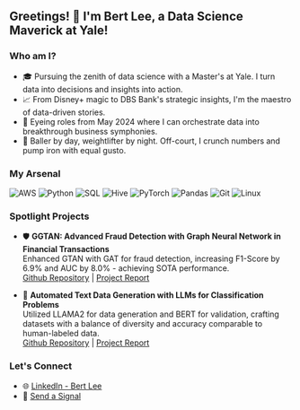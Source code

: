 ## Greetings! 👾 I'm Bert Lee, a Data Science Maverick at Yale!

### Who am I?
* 🎓 Pursuing the zenith of data science with a Master's at Yale. I turn data into decisions and insights into action.
* 📈 From Disney+ magic to DBS Bank's strategic insights, I'm the maestro of data-driven stories.
* 🚀 Eyeing roles from May 2024 where I can orchestrate data into breakthrough business symphonies.
* 🏀 Baller by day, weightlifter by night. Off-court, I crunch numbers and pump iron with equal gusto.

### My Arsenal
![AWS](https://img.shields.io/badge/AWS-232F3E?style=for-the-badge&logo=amazonaws&logoColor=white)
![Python](https://img.shields.io/badge/Python-3776AB?style=for-the-badge&logo=python&logoColor=white)
![SQL](https://img.shields.io/badge/SQL-4479A1?style=for-the-badge&logo=mysql&logoColor=white)
![Hive](https://img.shields.io/badge/Hive-FDEE21?style=for-the-badge&logo=apachehive&logoColor=black)
![PyTorch](https://img.shields.io/badge/PyTorch-%23EE4C2C.svg?&style=for-the-badge&logo=pytorch&logoColor=white)
![Pandas](https://img.shields.io/badge/Pandas-%23150458.svg?style=for-the-badge&logo=pandas&logoColor=white)
![Git](https://img.shields.io/badge/Git-F05032?style=for-the-badge&logo=git&logoColor=white)
![Linux](https://img.shields.io/badge/Linux-FCC624?style=for-the-badge&logo=linux&logoColor=black)


### Spotlight Projects

* 🛡️ **GGTAN: Advanced Fraud Detection with Graph Neural Network in Financial Transactions** <br>
  Enhanced GTAN with GAT for fraud detection, increasing F1-Score by 6.9\% and AUC by 8.0% - achieving SOTA performance. <br>
[Github Repository](https://github.com/bertmclee/antifraud) | [Project Report](https://drive.google.com/file/d/1P_loGSXID4GVcWVcSwu6gA3n2Bqn8ElX/view?usp=sharing)

* 🤖 **Automated Text Data Generation with LLMs for Classification Problems** <br>
  Utilized LLAMA2 for data generation and BERT for validation, crafting datasets with a balance of diversity and accuracy comparable to human-labeled data. <br>
[Github Repository](https://github.com/bertmclee/DataGenLLM) | [Project Report](https://drive.google.com/file/d/1BCMh4daiHL5twuxNbU1UQcLEd9n73VR5/view?usp=sharing)

### Let's Connect
* 🌐 [LinkedIn - Bert Lee](https://www.linkedin.com/in/bertmclee/)
* 📧 [Send a Signal](mailto:muchia272@gmail.com)





